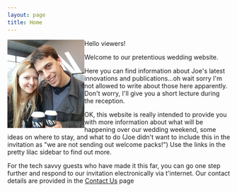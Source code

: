 ```yaml
---
layout: page
title: Home
---
```


Hello viewers!
<img src="images/CanyonCoffee.png" align="left">

Welcome to our pretentious wedding website.

Here you can find information about Joe's latest innovations and publications...oh wait sorry I'm not allowed to write about those here apparently. Don't worry, I'll give you a short lecture during the reception.

OK, this website is really intended to provide you with more information about what will be happening over our wedding weekend, some ideas on where to stay, and what to do (Joe didn't want to include this in the invitation as "we are not sending out welcome packs!") Use the links in the pretty lilac sidebar to find out more.

For the tech savvy guests who have made it this far, you can go one step further and respond to our invitation electronically via t'internet. Our contact details are provided in the [Contact Us](/contact.html) page